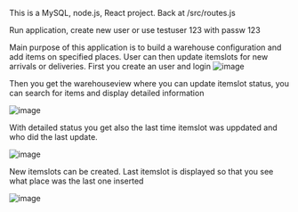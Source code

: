 This is a MySQL, node.js, React project. Back at /src/routes.js

Run application, create new user or use testuser 123 with passw 123

Main purpose of this application is to build a warehouse configuration and add items on specified places. User can then update itemslots for new arrivals or deliveries.
First you create an user and login
![image](https://user-images.githubusercontent.com/91623423/212951873-f9bffa05-1256-4e8e-844d-29ef784921c9.png)


Then you get the warehouseview where you can update itemslot status, you can search for items and display detailed information

![image](https://user-images.githubusercontent.com/91623423/212952099-ee22bbcf-2c64-485f-b25d-681df105cde1.png)


With detailed status you get also the last time itemslot was uppdated and who did the last update.

![image](https://user-images.githubusercontent.com/91623423/212952215-47ad032d-7f0a-46e1-a389-3c5f38b69992.png)


New itemslots can be created. Last itemslot is displayed so that you see what place was the last one inserted

![image](https://user-images.githubusercontent.com/91623423/212955954-56c5d89a-49af-4a80-bada-3d8561b95ca3.png)

